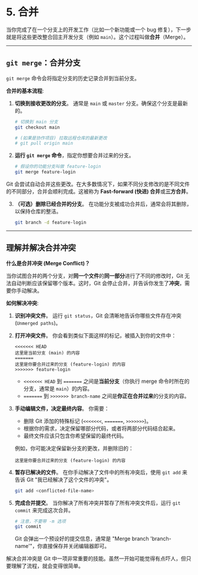 # 5. 合并

当你完成了在一个分支上的开发工作（比如一个新功能或一个 bug 修复），下一步就是将这些更改整合回主开发分支（例如 `main`）。这个过程叫做**合并**（Merge）。

---

## `git merge`：合并分支

`git merge` 命令会将指定分支的历史记录合并到当前分支。

**合并的基本流程**:

1.  **切换到接收更改的分支**。
    通常是 `main` 或 `master` 分支。确保这个分支是最新的。
    ```bash
    # 切换到 main 分支
    git checkout main

    # (如果是协作项目) 拉取远程仓库的最新更改
    # git pull origin main
    ```

2.  **运行 `git merge` 命令**，指定你想要合并过来的分支。
    ```bash
    # 假设你的功能分支叫做 feature-login
    git merge feature-login
    ```

Git 会尝试自动合并这些更改。在大多数情况下，如果不同分支修改的是不同文件的不同部分，合并会顺利完成。这被称为 **Fast-forward (快进) 合并**或**三方合并**。

3.  **（可选）删除已经合并的分支**。
    在功能分支被成功合并后，通常会将其删除，以保持仓库的整洁。
    ```bash
    git branch -d feature-login
    ```

---

## 理解并解决合并冲突

**什么是合并冲突 (Merge Conflict)？**

当你试图合并的两个分支，对**同一个文件**的**同一部分**进行了不同的修改时，Git 无法自动判断应该保留哪个版本。这时，Git 会停止合并，并告诉你发生了**冲突**，需要你手动解决。

**如何解决冲突**:

1.  **识别冲突文件**。
    运行 `git status`，Git 会清晰地告诉你哪些文件存在冲突 (`Unmerged paths`)。

2.  **打开冲突文件**。
    你会看到类似下面这样的标记，被插入到你的文件中：

    ```
    <<<<<<< HEAD
    这里是当前分支 (main) 的内容
    =======
    这里是你要合并过来的分支 (feature-login) 的内容
    >>>>>>> feature-login
    ```

    *   `<<<<<<< HEAD` 到 `=======` 之间是**当前分支**（你执行 merge 命令时所在的分支，通常是 `main`）的内容。
    *   `=======` 到 `>>>>>>> branch-name` 之间是**你正在合并过来**的分支的内容。

3.  **手动编辑文件，决定最终内容**。
    你需要：
    *   删除 Git 添加的特殊标记 (`<<<<<<<`, `=======`, `>>>>>>>`)。
    *   根据你的需求，决定保留哪部分代码，或者将两部分代码结合起来。
    *   最终文件应该只包含你希望保留的最终代码。

    例如，你可能决定保留新分支的更改，并删除旧的：
    ```
    这里是你要合并过来的分支 (feature-login) 的内容
    ```

4.  **暂存已解决的文件**。
    在你手动解决了文件中的所有冲突后，使用 `git add` 来告诉 Git "我已经解决了这个文件的冲突"。
    ```bash
    git add <conflicted-file-name>
    ```

5.  **完成合并提交**。
    当你解决了所有冲突并暂存了所有冲突文件后，运行 `git commit` 来完成这次合并。
    ```bash
    # 注意，不要带 -m 选项
    git commit
    ```
    Git 会弹出一个预设好的提交信息，通常是 "Merge branch 'branch-name'"，你直接保存并关闭编辑器即可。

解决合并冲突是 Git 中一项非常重要的技能。虽然一开始可能觉得有点吓人，但只要理解了流程，就会变得很简单。
